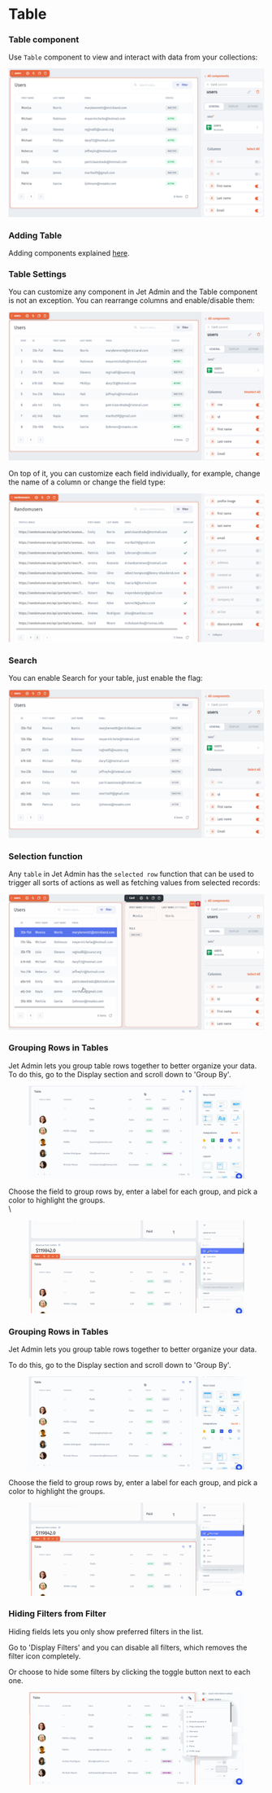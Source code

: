 # Table

### Table component

Use `Table` component to view and interact with data from your collections:

![](<../../../../../.gitbook/assets/image (797).png>)

### Adding Table&#x20;

Adding components explained [here](../../../../components/lists/#adding-list-component).&#x20;

### Table Settings

You can customize any component in Jet Admin and the Table component is not an exception. You can rearrange columns and enable/disable them:

![](../../../../../.gitbook/assets/Components5.gif)

On top of it, you can customize each field individually, for example, change the name of a column or change the field type:

![](../../../../../.gitbook/assets/Components7.gif)

### Search

You can enable Search for your table, just enable the flag:

![](../../../../../.gitbook/assets/Components8.gif)



### Selection function

Any `table` in Jet Admin has the `selected row` function that can be used to trigger all sorts of actions as well as fetching values from selected records:

![](../../../../../.gitbook/assets/Components6.gif)

### Grouping Rows in Tables

Jet Admin lets you group table rows together to better organize your data.\
To do this, go to the Display section and scroll down to 'Group By'.

<figure><img src="../../../../../.gitbook/assets/group by 2 (1).gif" alt=""><figcaption></figcaption></figure>

Choose the field to group rows by, enter a label for each group, and pick a color to highlight the groups.\
\


<figure><img src="../../../../../.gitbook/assets/group by 3 (1).gif" alt=""><figcaption></figcaption></figure>

### Grouping Rows in Tables

Jet Admin lets you group table rows together to better organize your data.

To do this, go to the Display section and scroll down to 'Group By'.

<figure><img src="../../../../../.gitbook/assets/group by 2.gif" alt=""><figcaption></figcaption></figure>

Choose the field to group rows by, enter a label for each group, and pick a color to highlight the groups.

<figure><img src="../../../../../.gitbook/assets/group by 3.gif" alt=""><figcaption></figcaption></figure>

### Hiding Filters from Filter

Hiding fields lets you only show preferred filters in the list.

Go to 'Display Filters' and you can disable all filters, which removes the filter icon completely.

Or choose to hide some filters by clicking the toggle button next to each one.

<figure><img src="../../../../../.gitbook/assets/filter 1.gif" alt=""><figcaption></figcaption></figure>

